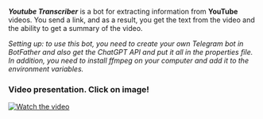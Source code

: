 <b>*Youtube Transcriber*</b> is a bot for extracting information from <b>YouTube</b> videos. You send a link, and as a result, you get the text from the video and the ability to get a summary of the video.

<i>Setting up: to use this bot, you need to create your own Telegram bot in BotFather and also get the ChatGPT API and put it all in the properties file.
In addition, you need to install ffmpeg on your computer and add it to the environment variables.</i>

<h3>Video presentation. Click on image!</h3>

[![Watch the video](https://i.ytimg.com/vi/04X_NIJTy5s/hqdefault.jpg)](https://www.youtube.com/watch?v=04X_NIJTy5s)
